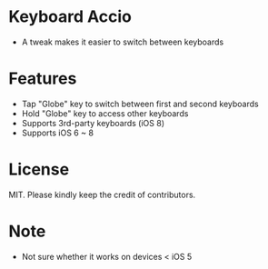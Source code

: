 Keyboard Accio
================
* A tweak makes it easier to switch between keyboards

Features
================
* Tap "Globe" key to switch between first and second keyboards
* Hold "Globe" key to access other keyboards
* Supports 3rd-party keyboards (iOS 8)
* Supports iOS 6 ~ 8

License
================
MIT.
Please kindly keep the credit of contributors.

Note
================
* Not sure whether it works on devices < iOS 5